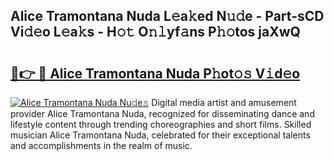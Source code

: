 ## Alice Tramontana Nuda L𝚎a𝚔ed N𝚞𝚍e - Part-sCD Vi𝚍𝚎o L𝚎a𝚔s - H𝚘𝚝 O𝚗𝚕yf𝚊ns P𝚑𝚘tos jaXwQ

# <h2><a href="http://kfehzt5.oniu.top/?m=Alice+Tramontana+Nuda">🔗👉 🔴 Alice Tramontana Nuda P𝚑ot𝚘𝚜 V𝚒d𝚎o</a></h2>

[![Alice Tramontana Nuda Nu𝚍e𝚜](https://i.imgur.com/0qMVB7G.gif)](http://kfehzt5.oniu.top/?m=Alice+Tramontana+Nuda)
Digital media artist and amusement provider Alice Tramontana Nuda, recognized for disseminating dance and lifestyle content through trending choreographies and short films. Skilled musician Alice Tramontana Nuda, celebrated for their exceptional talents and accomplishments in the realm of music.  
